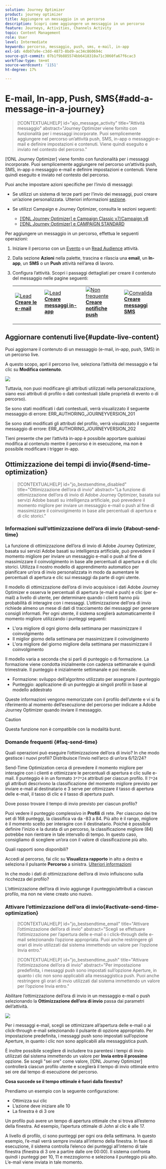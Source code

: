 ```yaml
---
solution: Journey Optimizer
product: journey optimizer
title: Aggiungere un messaggio in un percorso
description: Scopri come aggiungere un messaggio in un percorso
feature: Journeys, Activities, Channels Activity
topic: Content Management
role: User
level: Intermediate
keywords: percorso, messaggio, push, sms, e-mail, in-app
exl-id: 4db07a9e-c3dd-4873-8bd9-ac34c860694c
source-git-commit: 07b1f9b885574bb6418310a71c3060fa67f6cac3
workflow-type: tm+mt
source-wordcount: '1151'
ht-degree: 17%

---
```


# E-mail, In-app, Push, SMS{#add-a-message-in-a-journey}

>[!CONTEXTUALHELP]
>id="ajo_message_activity"
>title="Attività messaggio"
>abstract="Journey Optimizer viene fornito con funzionalità per i messaggi incorporate. Puoi semplicemente aggiungere nel percorso un’attività push, SMS, in-app o messaggio e-mail e definire impostazioni e contenuti. Viene quindi eseguito e inviato nel contesto del percorso."

[!DNL Journey Optimizer] viene fornito con funzionalità per i messaggi incorporate. Puoi semplicemente aggiungere nel percorso un’attività push, SMS, in-app o messaggio e-mail e definire impostazioni e contenuti. Viene quindi eseguito e inviato nel contesto del percorso.

Puoi anche impostare azioni specifiche per l’invio di messaggi:

* Se utilizzi un sistema di terze parti per l’invio dei messaggi, puoi creare un’azione personalizzata. Ulteriori informazioni [sezione](../action/action.md).

* Se utilizzi Campaign e Journey Optimizer, consulta le sezioni seguenti:

   * [[!DNL Journey Optimizer] e Campaign Classic v7/Campaign v8](../action/acc-action.md)
   * [[!DNL Journey Optimizer] e CAMPAIGN STANDARD](../action/acs-action.md)

Per aggiungere un messaggio in un percorso, effettua le seguenti operazioni:

1. Iniziare il percorso con un [Evento](general-events.md) o un [Read Audience](read-audience.md) attività.

1. Dalla sezione **Azioni** nella palette, trascina e rilascia una **email**, un **In-app**, un **SMS** o un **Push** attività nell’area di lavoro.

1. Configura l’attività. Scopri i passaggi dettagliati per creare il contenuto del messaggio nelle pagine seguenti:

   <table style="table-layout:fixed">
   <tr style="border: 0;">
   <td>
   <a href="../email/create-email.md">
   <img alt="Lead" src="../assets/do-not-localize/email.jpg">
   </a>
   <div><a href="../email/create-email.md"><strong>Creare le e-mail</strong>
   </div>
   <p>
   </td>
   <td>
   <a href="../in-app/create-in-app.md">
   <img alt="Lead" src="../assets/do-not-localize/in-app.jpg">
   </a>
   <div><a href="../in-app/create-in-app.md"><strong>Creare messaggi in-app</strong>
   </div>
   <p>
   </td>
   <td>
   <a href="../push/create-push.md">
   <img alt="Non frequente" src="../assets/do-not-localize/push.jpg">
   </a>
   <div>
   <a href="../push/create-push.md"><strong>Creare notifiche push<strong></a>
   </div>
   <p>
   </td>
   <td>
   <a href="../sms/create-sms.md">
   <img alt="Convalida" src="../assets/do-not-localize/sms.jpg">
   </a>
   <div>
   <a href="../sms/create-sms.md"><strong>Creare messaggi SMS</strong></a>
   </div>
   <p>
   </td>
   </tr>
   </table>

## Aggiornare contenuti live{#update-live-content}

Puoi aggiornare il contenuto di un messaggio (e-mail, in-app, push, SMS) in un percorso live.

A questo scopo, apri il percorso live, seleziona l’attività del messaggio e fai clic su **Modifica contenuto**.

![](assets/add-a-message2.png)

Tuttavia, non puoi modificare gli attributi utilizzati nella personalizzazione, siano essi attributi di profilo o dati contestuali (dalle proprietà di evento o di percorso).

Se sono stati modificati i dati contestuali, verrà visualizzato il seguente messaggio di errore: ERR_AUTHORING_JOURNEYVERSION_201

Se sono stati modificati gli attributi del profilo, verrà visualizzato il seguente messaggio di errore: ERR_AUTHORING_JOURNEYVERSION_202

Tieni presente che per l’attività in-app è possibile apportare qualsiasi modifica al contenuto mentre il percorso è in esecuzione, ma non è possibile modificare i trigger in-app.

## Ottimizzazione dei tempi di invio{#send-time-optimization}

>[!CONTEXTUALHELP]
>id="jo_bestsendtime_disabled"
>title="Ottimizzazione dell’ora di invio"
>abstract="La funzione di ottimizzazione dell’ora di invio di Adobe Journey Optimizer, basata sui servizi Adobe basati su intelligenza artificiale, può prevedere il momento migliore per inviare un messaggio e-mail o push al fine di massimizzare il coinvolgimento in base alle percentuali di apertura e di clic storici."

### Informazioni sull’ottimizzazione dell’ora di invio {#about-send-time}

La funzione di ottimizzazione dell’ora di invio di Adobe Journey Optimizer, basata sui servizi Adobe basati su intelligenza artificiale, può prevedere il momento migliore per inviare un messaggio e-mail o push al fine di massimizzare il coinvolgimento in base alle percentuali di apertura e di clic storici. Utilizza il nostro modello di apprendimento automatico per pianificare un’ora di invio personalizzata in modo da aumentare le percentuali di apertura e clic sui messaggi da parte di ogni utente.

Il modello di ottimizzazione dell’ora di invio acquisisce i dati Adobe Journey Optimizer e osserva le percentuali di apertura (e-mail e push) e clic (per e-mail) a livello di utente, per determinare quando i clienti hanno più probabilità di interagire con i messaggi. L’ottimizzazione dell’ora di invio richiede almeno un mese di dati di tracciamento dei messaggi per generare consigli informati. Per ogni utente, il sistema sceglierà automaticamente il momento migliore utilizzando i punteggi seguenti:

* L&#39;ora migliore di ogni giorno della settimana per massimizzare il coinvolgimento
* Il miglior giorno della settimana per massimizzare il coinvolgimento
* L&#39;ora migliore del giorno migliore della settimana per massimizzare il coinvolgimento

Il modello varia a seconda che si parli di punteggio o di formazione. La formazione viene condotta inizialmente con cadenza settimanale e quindi trimestrale. Il punteggio è inizialmente settimanale e poi mensile.

* Formazione: sviluppo dell’algoritmo utilizzato per assegnare il punteggio
* Punteggio: applicazione di un punteggio ai singoli profili in base al modello addestrato

Queste informazioni vengono memorizzate con il profilo dell’utente e vi si fa riferimento al momento dell’esecuzione del percorso per indicare a Adobe Journey Optimizer quando inviare il messaggio.

>[!CAUTION]
>
>Questa funzione non è compatibile con la modalità burst.

### Domande frequenti {#faq-send-time}

Quali operazioni può eseguire l’ottimizzazione dell’ora di invio? In che modo gestisce i nuovi profili? Distribuisce l’invio nell’arco di un’ora 6/12/24?

Send-Time Optimization cerca di prevedere il momento migliore per interagire con i clienti e ottimizzare le percentuali di apertura e clic sulle e-mail. Il punteggio è in un formato `3*7*24` attributi per ciascun profilo. Il `7*24` gli attributi descrivono la classificazione del momento migliore previsto per inviare e-mail al destinatario e 3 serve per ottimizzare il tasso di apertura delle e-mail, il tasso di clic e il tasso di apertura push.

Dove posso trovare il tempo di invio previsto per ciascun profilo?

Puoi vedere il punteggio complessivo in **Profili** di rete. Per ciascuno dei tre set di 168 punteggi, la classifica va da -83 a 84. Più alto è il rango, migliore è il momento scelto per interagire con il destinatario. Poiché è possibile definire l&#39;inizio e la durata di un percorso, la classificazione migliore (84) potrebbe non rientrare in tale intervallo di tempo. In questo caso, consigliamo di scegliere un’ora con il valore di classificazione più alto.

Quali rapporti sono disponibili?

Accedi al percorso, fai clic su **Visualizza rapporto** in alto a destra e seleziona il pulsante **Percorso** a sinistra. [Ulteriori informazioni](../reports/journey-global-report.md)

In che modo i dati di ottimizzazione dell’ora di invio influiscono sulla ricchezza del profilo?

L’ottimizzazione dell’ora di invio aggiunge il punteggio/attributi a ciascun profilo, ma non ne viene creato uno nuovo.

### Attivare l’ottimizzazione dell’ora di invio{#activate-send-time-optimization}

>[!CONTEXTUALHELP]
>id="jo_bestsendtime_email"
>title="Attivare l’ottimizzazione dell’ora di invio"
>abstract="Scegli se effettuare l’ottimizzazione per l’apertura delle e-mail o i click-through delle e-mail selezionando l’opzione appropriata. Puoi anche restringere gli orari di invio utilizzati dal sistema immettendo un valore per l’opzione Invia entro."

>[!CONTEXTUALHELP]
>id="jo_bestsendtime_push"
>title="Attivare l’ottimizzazione dell’ora di invio"
>abstract="Per impostazione predefinita, i messaggi push sono impostati sull’opzione Aperture, in quanto i clic non sono applicabili alla messaggistica push. Puoi anche restringere gli orari di invio utilizzati dal sistema immettendo un valore per l’opzione Invia entro."

Abilitare l’ottimizzazione dell’ora di invio in un messaggio e-mail o push selezionando la **Ottimizzazione dell’ora di invio** passa dai parametri dell’attività.

![](../building-journeys/assets/jo-message5.png)

Per i messaggi e-mail, scegli se ottimizzare all’apertura delle e-mail o ai click-through e-mail selezionando il pulsante di opzione appropriato. Per impostazione predefinita, i messaggi push sono impostati sull’opzione Aperture, in quanto i clic non sono applicabili alla messaggistica push.

È inoltre possibile scegliere di includere tra parentesi i tempi di invio utilizzati dal sistema immettendo un valore per **Invia entro il prossimo** opzione. Se scegli &quot;sei ore&quot; come valore, [!DNL Journey Optimizer] controllerà ciascun profilo utente e sceglierà il tempo di invio ottimale entro sei ore dal tempo di esecuzione del percorso.

**Cosa succede se il tempo ottimale è fuori dalla finestra?**

Prendiamo un esempio con la seguente configurazione:

* Ottimizza sui clic
* L’azione deve iniziare alle 10
* La finestra è di 3 ore

Un profilo può avere un tempo di apertura ottimale che si trova all’esterno della finestra. Ad esempio, l’apertura ottimale di John al clic è alle 17.

A livello di profilo, ci sono punteggi per ogni ora della settimana. In questo esempio, l’e-mail verrà sempre inviata all’interno della finestra. In fase di esecuzione, il sistema controlla l’elenco dei punteggi all’interno di tale finestra (finestra di 3 ore a partire dalle ore 00:00). Il sistema confronta quindi i punteggi per 10, 11 e mezzogiorno e seleziona il punteggio più alto. L’e-mail viene inviata in tale momento.
